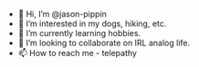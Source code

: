 - 👋 Hi, I’m @jason-pippin
- 👀 I’m interested in my dogs, hiking, etc.
- 🌱 I’m currently learning hobbies.
- 💞️ I’m looking to collaborate on IRL analog life.
- 📫 How to reach me - telepathy

<!---
jason-pippin/jason-pippin is a ✨ special ✨ repository because its `README.md` (this file) appears on your GitHub profile.
You can click the Preview link to take a look at your changes.
--->
